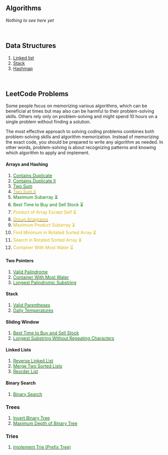 ## Algorithms

<i>Nothing to see here yet</i>

<br>

## Data Structures

1. [Linked list](/dsa/linked-list.md)
2. [Stack](/dsa/stack.md)
3. [Hashmap](/dsa/hashmap.md)

<br>

## LeetCode Problems

Some people focus on memorizing various algorithms, which can be beneficial at times but may also can be harmful to their problem-solving skills. Others rely only on problem-solving and might spend 10 hours on a single problem without finding a solution.

The most effective approach to solving coding problems combines both problem-solving skills and algorithm memorization. Instead of memorizing the exact code, you should be prepared to write any algorithm as needed. In other words, problem-solving is about recognizing patterns and knowing which algorithm to apply and implement.

#### Arrays and Hashing

1. [<div class="easy">Contains Duplicate</div>](/leetcode/contains-duplicate.md)
2. [<div class="easy">Contains Duplicate II</div>](/leetcode/contains-duplicate-ii.md)
3. [<div class="easy">Two Sum</div>](/leetcode/two-sum.md)
4. [<div class="medium">Two Sum II</div>](/leetcode/two-sum-ii.md)
5. <div class="easy">Maximum Subarray ⏳</div>
6. <div class="easy">Best Time to Buy and Sell Stock ⏳</div>
7. <div class="medium">Product of Array Except Self ⏳</div>
8. [<div class="medium">Group Anagrams</div>](/leetcode/group-anagrams.md)
9. <div class="medium">Maximum Product Subarray ⏳</div>
10. <div class="medium">Find Minimum in Rotated Sorted Array ⏳</div>
11. <div class="medium">Search in Rotated Sorted Array ⏳</div>
12. <div class="medium">Container With Most Water ⏳</div>

#### Two Pointers

1. [<div class="easy">Valid Palindrome</div>](/leetcode/valid-palindrome.md)
2. [<div class="easy">Container With Most Water</div>](/leetcode/container-with-most-water.md)
3. [<div class="easy">Longest Palindromic Substring</div>](/leetcode/longest-palindromic-substring.md)

#### Stack

1. [<div class="easy">Valid Parentheses</div>](/leetcode/valid-parentheses.md)
2. [<div class="easy">Daily Temperatures</div>](/leetcode/daily-temperatures.md)

#### Sliding Window

1. [<div class="easy">Best Time to Buy and Sell Stock</div>](/leetcode/best-time-to-buy-and-sell-stock.md)
2. [<div class="easy">Longest Substring Without Repeating Characters</div>](/leetcode/longest-substring-without-repeating-characters.md)

#### Linked Lists

1. [<div class="easy">Reverse Linked List</div>](/leetcode/reverse-linked-list.md)
2. [<div class="easy">Merge Two Sorted Lists</div>](/leetcode/merge-two-sorted-lists.md)
3. [<div class="easy">Reorder List</div>](/leetcode/reorder-list.md)

#### Binary Search

1. [<div class="easy">Binary Search</div>](/leetcode/binary-search.md)

### Trees

1. [<div class="easy">Invert Binary Tree</div>](/leetcode/invert-binary-tree.md)
2. [<div class="easy">Maximum Depth of Binary Tree</div>](/leetcode/maximum-depth-of-binary-tree.md)

### Tries

1. [<div class="easy">Implement Trie (Prefix Tree)</div>](/leetcode/implement-trie-prefix-tree.md)

<style>
    .easy {
        color: green
    }
    .medium {
        color: #D5B60A
    }
    .hard {
        color: #B11226
    }
</style>
